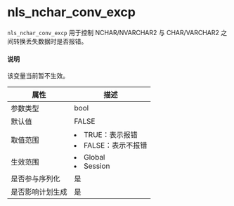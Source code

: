 # nls_nchar_conv_excp

`nls_nchar_conv_excp` 用于控制 NCHAR/NVARCHAR2 与 CHAR/VARCHAR2 之间转换丢失数据时是否报错。

  <main id="notice" type='explain'>
    <h4>说明</h4>
    <p>该变量当前暂不生效。</p>
  </main>

|  **属性**  |                                                      **描述**                                                       |
|----------|-------------------------------------------------------------------------------------------------------------------|
| 参数类型     | bool                                                                                                              |
| 默认值      | FALSE                                                                                                             |
| 取值范围     | <li> TRUE：表示报错   <li> FALSE：表示不报错    |
| 生效范围     | <li> Global   <li> Session           |
| 是否参与序列化  | 是                                                                                                                 |
| 是否影响计划生成 | 是                                                                                                                 |
